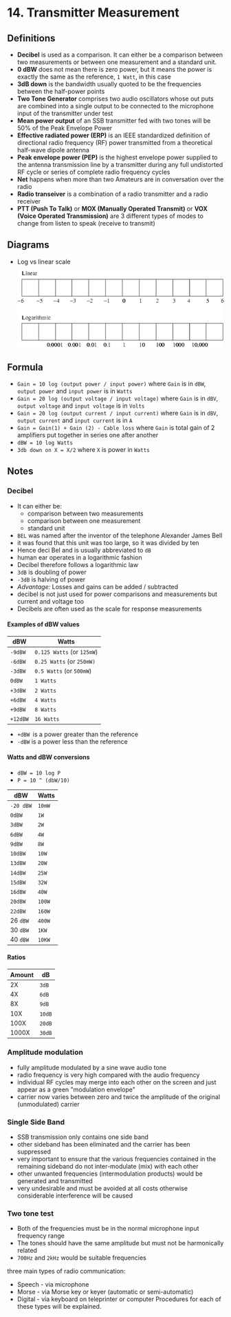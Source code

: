 # 14. Transmitter Measurement

## Definitions

- **Decibel** is used as a comparison. It can either be a comparison between two measurements or between one measurement and a standard unit.
- **0 dBW** does not mean there is zero power, but it means the power is exactly the same as the reference, `1 Watt`, in this case
- **3dB down** is the bandwidth usually quoted to be the frequencies between the half-power points
- **Two Tone Generator** comprises two audio oscillators whose out puts are combined into a single output to be connected to the microphone input of the transmitter under test
- **Mean power output** of an SSB transmitter fed with two tones will be 50% of the Peak Envelope Power
- **Effective radiated power (ERP)** is an IEEE standardized definition of directional radio frequency (RF) power transmitted from a theoretical half-wave dipole antenna
- **Peak envelope power (PEP)** is the highest envelope power supplied to the antenna transmission line by a transmitter during any full undistorted RF cycle or series of complete radio frequency cycles
- **Net** happens when more than two Amateurs are in conversation over the radio
- **Radio transeiver** is a combination of a radio transmitter and a radio receiver
- **PTT (Push To Talk)** or **MOX (Manually Operated Transmit)** or **VOX (Voice Operated Transmission)** are 3 different types of modes to change from listen to speak (receive to transmit)

## Diagrams

- Log vs linear scale

  ![](img/linear-log-scale.png)

## Formula

- `Gain = 10 log (output power / input power)` where `Gain` is in `dBW`, `output power` and `input power` is in `Watts`
- `Gain = 20 log (output voltage / input voltage)` where `Gain` is in `dBV`, `output voltage` and `input voltage` is in `Volts`
- `Gain = 20 log (output current / input current)` where `Gain` is in `dBV`, `output current` and `input current` is in `A`
- `Gain = Gain(1) + Gain (2) - Cable loss` where `Gain` is total gain of 2 amplifiers put together in series one after another
- `dBW = 10 log Watts`
- `3db down on X = X/2` where `X` is power in `Watts`

## Notes

### Decibel

- It can either be:
  - comparison between two measurements
  - comparison between one measurement
  - standard unit
- `BEL` was named after the inventor of the telephone Alexander James Bell
- it was found that this unit was too large, so it was divided by ten
- Hence deci Bel and is usually abbreviated to `dB`
- human ear operates in a logarithmic fashion
- Decibel therefore follows a logarithmic law
- `3dB` is doubling of power
- `-3dB` is halving of power
- *Advantage:* Losses and gains can be added / subtracted
- decibel is not just used for power comparisons and measurements but current and voltage too
- Decibels are often used as the scale for response measurements

#### Examples of dBW values

| dBW | Watts
| --- | ---
| `-9dBW` | `0.125 Watts` (or `125mW`)
| `-6dBW` | `0.25 Watts` (or `250mW)`
| `-3dBW` | `0.5 Watts` (or `500mW`)
| `0dBW` | `1 Watts`
| `+3dBW` | `2 Watts`
| `+6dBW` | `4 Watts`
| `+9dBW` | `8 Watts`
| `+12dBW` | `16 Watts`

- `+dBW `is a power greater than the reference
- `-dBW` is a power less than the reference

#### Watts and dBW conversions

- `dBW = 10 log P`
- `P = 10 ^ (dbW/10)`

| dBW | Watts
| --- | --- |
| `-20 dBW` | `10mW`
| `0dBW` | `1W`
| `3dBW` | `2W`
| `6dBW` | `4W`
| `9dBW` | `8W`
| `10dBW` | `10W`
| `13dBW` | `20W`
| `14dBW` | `25W`
| `15dBW` | `32W`
| `16dBW` | `40W`
| `20dBW` | `100W`
| `22dBW` | `160W`
| 26 `dBW` | `400W`
| 30 `dBW` | `1KW`
| 40 `dBW` | `10KW`

#### Ratios

| Amount | dB
| --- | --- |
| 2X | `3dB`
| 4X | `6dB`
| 8X | `9dB`
| 10X | `10dB`
| 100X | `20dB`
| 1000X | `30dB`

### Amplitude modulation

- fully amplitude modulated by a sine wave audio tone
- radio frequency is very high compared with the audio frequency
- individual RF cycles may merge into each other on the screen and just appear as a green "modulation envelope"
- carrier now varies between zero and twice the amplitude of the original (unmodulated) carrier


### Single Side Band

- SSB transmission only contains one side band
- other sideband has been eliminated and the carrier has been suppressed
- very important to ensure that the various frequencies contained in the remaining sideband do not inter-modulate (mix) with each other
- other unwanted frequencies (intermodulation products) would be generated and transmitted
- very undesirable and must be avoided at all costs otherwise considerable interference will be caused

### Two tone test

- Both of the frequencies must be in the normal microphone input frequency range
- The tones should have the same amplitude but must not be harmonically related
- `700Hz` and `2kHz` would be suitable frequencies

three main types of radio communication:

- Speech - via microphone
- Morse  - via Morse key or keyer (automatic or semi-automatic)
- Digital - via keyboard on teleprinter or computer Procedures for each of these types will be explained.
